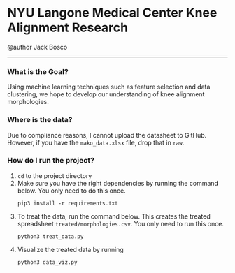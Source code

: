 # NYU Langone Medical Center Knee Alignment Research

@author Jack Bosco

---

### What is the Goal?

Using machine learning techniques such as feature selection and data clustering, we hope to develop our understanding of knee alignment morphologies.

### Where is the data?

Due to compliance reasons, I cannot upload the datasheet to GitHub.
However, if you have the `mako_data.xlsx` file, drop that in `raw`.

### How do I run the project?

1. `cd` to the project directory
2. Make sure you have the right dependencies by running the command below. You only need to do this once.
   ```
   pip3 install -r requirements.txt
   ```
3. To treat the data, run the command below. This creates the treated spreadsheet `treated/morphologies.csv`. You only need to run this once.
   ```
   python3 treat_data.py
   ```
4. Visualize the treated data by running
   ```
   python3 data_viz.py
   ```
